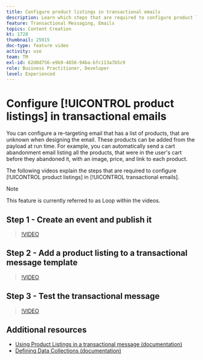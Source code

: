```yaml
---
title: Configure product listings in transactional emails
description: Learn which steps that are required to configure product listings in transactional emails.
feature: Transactional Messaging, Emails
topics: Content Creation
kt: 1728
thumbnail: 25915
doc-type: feature video
activity: use
team: TM
exl-id: 62d0d756-e9b9-4656-94ba-bfc113a7b5c9
role: Business Practitioner, Developer
level: Experienced
---
```

# Configure [!UICONTROL product listings] in transactional emails

You can configure a re-targeting email that has a list of products, that are unknown when designing the email. These products can be added from the payload at run time. For example, you can automatically send a cart abandonment email listing all the products, that were in the user's cart before they abandoned it, with an image, price, and link to each product.

The following videos explain the steps that are required to configure [!UICONTROL product listings] in [!UICONTROL transactional emails].

>[!NOTE]
>
>This feature is currently referred to as Loop within the videos.

## Step 1 - Create an event and publish it

>[!VIDEO](https://video.tv.adobe.com/v/25914?quality=12)

## Step 2 - Add a product listing to a transactional message template

>[!VIDEO](https://video.tv.adobe.com/v/25915?quality=12)

## Step 3 - Test the transactional message

>[!VIDEO](https://video.tv.adobe.com/v/25916?quality=12)

## Additional resources

* [Using Product Listings in a transactional message (documentation)](https://docs.adobe.com/content/help/en/campaign-standard/using/communication-channels/transactional-messaging/event-transactional-messages.html#using-product-listings-in-a-transactional-message)
* [Defining Data Collections (documentation)](https://docs.adobe.com/content/help/en/campaign-standard/using/administrating/configuring-channels/configuring-transactional-messaging.html#defining-data-collections)

